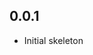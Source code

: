 <!-- https://developers.home-assistant.io/docs/add-ons/presentation#keeping-a-changelog -->

## 0.0.1

- Initial skeleton
